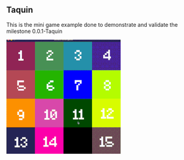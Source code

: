## Taquin

This is the mini game example done to demonstrate and validate the milestone 0.0.1-Taquin

<img src="./taquin.gif" alt="Taquin" />